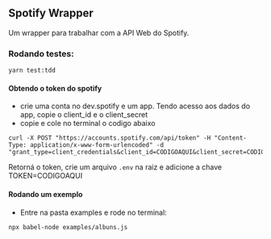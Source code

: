 ## Spotify Wrapper
Um wrapper para trabalhar com a API Web do Spotify.

### Rodando testes:
````
yarn test:tdd
````

#### Obtendo o token do spotify 
- crie uma conta no dev.spotify e um app.
Tendo acesso aos dados do app, copie o client_id e o client_secret
- copie e cole no terminal o codigo abaixo 
```
curl -X POST "https://accounts.spotify.com/api/token" -H "Content-Type: application/x-www-form-urlencoded" -d "grant_type=client_credentials&client_id=CODIGOAQUI&client_secret=CODIGOAQUI"

```
Retorná o token, crie um arquivo ```.env``` na raiz e adicione a chave TOKEN=CODIGOAQUI

#### Rodando um exemplo
- Entre na pasta examples e rode no terminal:
````
npx babel-node examples/albuns.js
````
